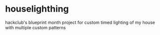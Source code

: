 # houselighthing
hackclub's blueprint month project for custom timed lighting of my house with multiple custom patterns
